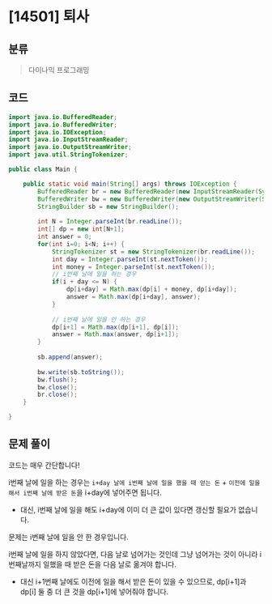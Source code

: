 # [14501] 퇴사

## 분류
> 다이나믹 프로그래밍

## 코드
```java
import java.io.BufferedReader;
import java.io.BufferedWriter;
import java.io.IOException;
import java.io.InputStreamReader;
import java.io.OutputStreamWriter;
import java.util.StringTokenizer;

public class Main {

	public static void main(String[] args) throws IOException {
		BufferedReader br = new BufferedReader(new InputStreamReader(System.in));
		BufferedWriter bw = new BufferedWriter(new OutputStreamWriter(System.out));
		StringBuilder sb = new StringBuilder();
		
		int N = Integer.parseInt(br.readLine());
		int[] dp = new int[N+1];
		int answer = 0;
		for(int i=0; i<N; i++) {
			StringTokenizer st = new StringTokenizer(br.readLine());
			int day = Integer.parseInt(st.nextToken());
			int money = Integer.parseInt(st.nextToken());
            // i번째 날에 일을 하는 경우
			if(i + day <= N) {
				dp[i+day] = Math.max(dp[i] + money, dp[i+day]);
				answer = Math.max(dp[i+day], answer);
			}
			
            // i번째 날에 일을 안 하는 경우
			dp[i+1] = Math.max(dp[i+1], dp[i]);
			answer = Math.max(answer, dp[i+1]);
		}
		
		sb.append(answer);
		
		bw.write(sb.toString());
		bw.flush();
		bw.close();
		br.close();
	}

}
```

## 문제 풀이
코드는 매우 간단합니다!

i번째 날에 일을 하는 경우는 `i+day 날에 i번째 날에 일을 했을 때 얻는 돈` + `이전에 일을 해서 i번째 날에 받은 돈`을 i+day에 넣어주면 됩니다.
   - 대신, i번째 날에 일을 해도 i+day에 이미 더 큰 값이 있다면 갱신할 필요가 없습니다.

문제는 i번째 날에 일을 안 한 경우입니다.

i번째 날에 일을 하지 않았다면, 다음 날로 넘어가는 것인데 그냥 넘어가는 것이 아니라 i번째날까지 일했을 때 받은 돈을 다음 날로 옮겨야 합니다.
   - 대신 i+1번째 날에도 이전에 일을 해서 받은 돈이 있을 수 있으므로, dp[i+1]과 dp[i] 둘 중 더 큰 것을 dp[i+1]에 넣어줘야 합니다.